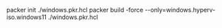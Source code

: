 


packer init ./windows.pkr.hcl
packer build -force --only=windows.hyperv-iso.windows11 ./windows.pkr.hcl
